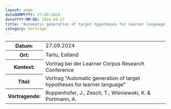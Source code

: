 ```yaml
---
layout: page
dateDDMMYYYY: 27.09.2024
dateYYYY-MM-DD: 2024-09-27
title: "Automatic generation of target hypotheses for learner language"
category: Vorträge
---
```


<table>
    <tr>
      <th>Datum: </th>
      <td>27.09.2024</td>
    </tr>
    <tr>
      <th>Ort: </th>
      <td>Tartu, Estland</td>
    </tr>
    <tr>
      <th>Kontext: </th>
      <td>Vortrag bei der Learner Corpus Research Conference</td>
    </tr>
    <tr>
      <th>Titel: </th>
      <td>Vortrag "Automatic generation of target hypotheses for learner language"</td>
    </tr>
    <tr>
      <th>Vortragende: </th>
      <td>Ruppenhofer, J., Zesch, T., Wisniewski, K. & Portmann, A.</td>
    </tr>
</table>
